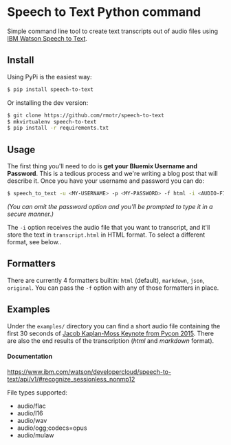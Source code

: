 # Speech to Text Python command

Simple command line tool to create text transcripts out of audio files using [IBM Watson Speech to Text](https://www.ibm.com/watson/developercloud/speech-to-text.html).

## Install

Using PyPi is the easiest way:

```bash
$ pip install speech-to-text
```

Or installing the dev version:

```bash
$ git clone https://github.com/rmotr/speech-to-text
$ mkvirtualenv speech-to-text
$ pip install -r requirements.txt
```

## Usage

The first thing you'll need to do is **get your Bluemix Username and Password**. This is a tedious process and we're writing a blog post that will describe it. Once you have your username and password you can do:

```bash
$ speech_to_text -u <MY-USERNAME> -p <MY-PASSWORD> -f html -i <AUDIO-FILE> transcript.html
```

_(You can omit the password option and you'll be prompted to type it in a secure manner.)_

The `-i` option receives the audio file that you want to transcript, and it'll store the text in `transcript.html` in HTML format. To select a different format, see below..

## Formatters

There are currently 4 formatters builtin: `html` (default), `markdown`, `json`, `original`. You can pass the `-f` option with any of those formatters in place.

## Examples

Under the `examples/` directory you can find a short audio file containing the first 30 seconds of [Jacob Kaplan-Moss Keynote from Pycon 2015](https://www.youtube.com/watch?v=hIJdFxYlEKE). There are also the end results of the transcription (_html_ and _markdown_ format).

#### Documentation

https://www.ibm.com/watson/developercloud/speech-to-text/api/v1/#recognize_sessionless_nonmp12

File types supported:

* audio/flac
* audio/l16
* audio/wav
* audio/ogg;codecs=opus
* audio/mulaw
